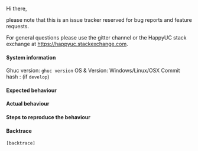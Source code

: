 Hi there,

please note that this is an issue tracker reserved for bug reports and feature requests.

For general questions please use the gitter channel or the HappyUC stack exchange at https://happyuc.stackexchange.com.

#### System information

Ghuc version: `ghuc version`
OS & Version: Windows/Linux/OSX
Commit hash : (if `develop`)

#### Expected behaviour


#### Actual behaviour


#### Steps to reproduce the behaviour


#### Backtrace

````
[backtrace]
````
